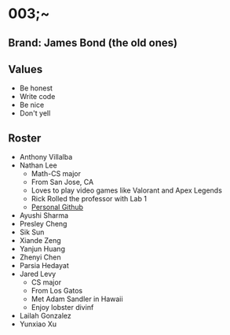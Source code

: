 # 003;~

## Brand: James Bond (the old ones)

## Values
 * Be honest
 * Write code
 * Be nice
 * Don't yell

## Roster
 * Anthony Villalba
 * Nathan Lee
   * Math-CS major
   * From San Jose, CA
   * Loves to play video games like Valorant and Apex Legends
   * Rick Rolled the professor with Lab 1
   * [Personal Github](https://github.com/NathanielLee896)
 * Ayushi Sharma
 * Presley Cheng
 * Sik Sun
 * Xiande Zeng
 * Yanjun Huang
 * Zhenyi Chen
 * Parsia Hedayat
 * Jared Levy
   * CS major
   * From Los Gatos
   * Met Adam Sandler in Hawaii
   * Enjoy lobster divinf
 * Lailah Gonzalez
 * Yunxiao Xu
